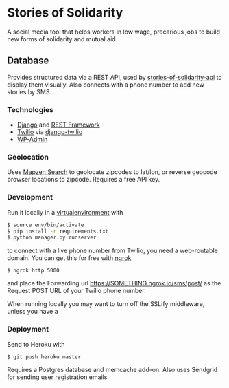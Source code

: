 # Stories of Solidarity

A social media tool that helps workers in low wage, precarious jobs to build new forms of solidarity and mutual aid.

## Database

Provides structured data via a REST API, used by [stories-of-solidarity-api](https://github.com/spacedogXYZ/stories-of-solidarity-api) to display them visually. Also connects with a phone number to add new stories by SMS.


### Technologies

* [Django](https://www.djangoproject.com) and [REST Framework](https://www.djangoproject.com)
* [Twilio](http://django-twilio.readthedocs.io) via [django-twilio](http://django-twilio.readthedocs.io)
* [WP-Admin](https://github.com/barszczmm/django-wpadmin)

### Geolocation

Uses [Mapzen Search](https://mapzen.com/documentation/search/) to geolocate zipcodes to lat/lon, or reverse geocode browser locations to zipcode. Requires a free API key.

### Development

Run it locally in a [virtualenvironment](https://virtualenv.pypa.io/en/stable/) with 

```bash
$ source env/bin/activate
$ pip install -r requirements.txt
$ python manager.py runserver
```

to connect with a live phone number from Twilio, you need a web-routable domain. You can get this for free with [ngrok](https://ngrok.com)

`$ ngrok http 5000`

and place the Forwarding url https://SOMETHING.ngrok.io/sms/post/ as the Request POST URL of your Twilio phone number.

When running locally you may want to turn off the SSLify middleware, unless you have a 

### Deployment

Send to Heroku with 

```bash
$ git push heroku master
```

Requires a Postgres database and memcache add-on. Also uses Sendgrid for sending user registration emails.